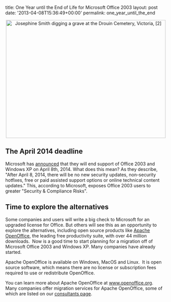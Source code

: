 title: One Year until the End of Life for Microsoft Office 2003
layout: post
date: '2013-04-08T15:36:49+00:00'
permalink: one_year_until_the_end

<div align="center"> 
    <p><a title="Josephine Smith digging a grave at the Drouin Cemetery, Victoria, [2] by National Library of Australia Commons, on Flickr" href="http://www.flickr.com/photos/national_library_of_australia_commons/6174073756/"><img width="500" height="369" alt="Josephine Smith digging a grave at the Drouin Cemetery, Victoria, [2]" src="http://farm7.staticflickr.com/6154/6174073756_5b8f664361.jpg" /></a></p><a title="Josephine Smith digging a grave at the Drouin Cemetery, Victoria, [2] by National Library of Australia Commons, on Flickr" href="http://www.flickr.com/photos/national_library_of_australia_commons/6174073756/"> 
      <p> </p></a> 
    <div align="left"><a title="Josephine Smith digging a grave at the Drouin Cemetery, Victoria, [2] by National Library of Australia Commons, on Flickr" href="http://www.flickr.com/photos/national_library_of_australia_commons/6174073756/"> 
        <p> </p></a> 
      <h2 id="the-april-2014-deadline">The April 2014 deadline</h2> 
      <p>Microsoft has <a href="http://www.microsoft.com/en-us/windows/endofsupport.aspx">announced</a>
 that they will end support of Office 2003 and Windows XP on April 
8th, 2014.  What does this mean?  As they describe,
&quot;After April 8, 2014, there will be no new security updates, 
non-security hotfixes, free or paid assisted support options or online 
technical content updates.&quot;  This,
according to Microsoft, exposes Office 2003 users to greater &quot;Security 
&amp; Compliance Risks&quot;.</p> 
      <h2 id="exploring-the-alternatives">Time to explore the alternatives</h2> 
      <p>Some companies and users will write a big check to Microsoft for an upgraded license for Office.  But 
others will see this as an opportunity 
to explore the alternatives, including open source products like <a href="http://www.openoffice.org/">Apache 
OpenOffice</a>, the leading free productivity suite, with over 44 million downloads.&nbsp;  Now is a good time to start planning for a migration off 
of Microsoft Office 2003 and Windows XP.  Many companies have already 
started.</p>
      <p>Apache OpenOffice is available on Windows, MacOS and Linux.&nbsp; It is open source software, which means there are no license or subscription fees required to use or redistribute OpenOffice.&nbsp;&nbsp; <br /></p> 
      <p>You can learn more about Apache OpenOffice at <a href="http://www.openoffice.org">www.openoffice.org</a>.&nbsp;&nbsp; Many companies offer migration services for Apache OpenOffice, some of which are listed on our <a href="http://www.openoffice.org/bizdev/consultants.html">consultants page</a>.<br /></p> 
    </div> 
  </div>
